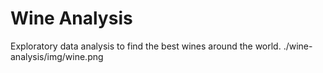 
# Wine Analysis
Exploratory data analysis to find the best wines around the world.
./wine-analysis/img/wine.png


